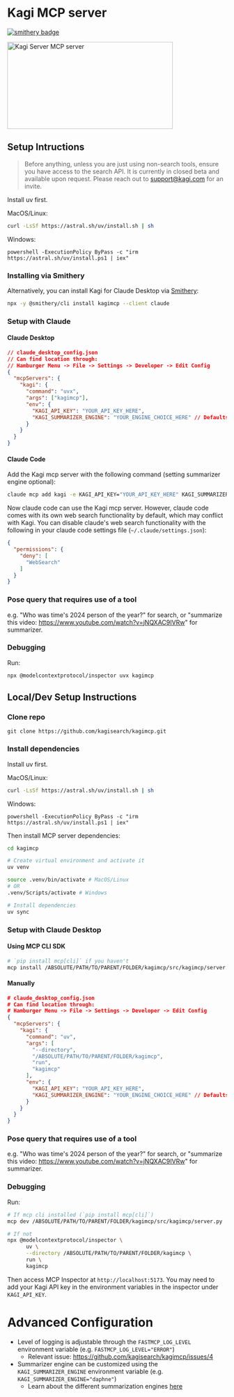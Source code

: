 # Kagi MCP server

[![smithery badge](https://smithery.ai/badge/kagimcp)](https://smithery.ai/server/kagimcp)

<a href="https://glama.ai/mcp/servers/xabrrs4bka">
  <img width="380" height="200" src="https://glama.ai/mcp/servers/xabrrs4bka/badge" alt="Kagi Server MCP server" />
</a>

## Setup Intructions
> Before anything, unless you are just using non-search tools, ensure you have access to the search API. It is currently in closed beta and available upon request. Please reach out to support@kagi.com for an invite.

Install uv first.

MacOS/Linux:
```bash
curl -LsSf https://astral.sh/uv/install.sh | sh
```

Windows:
```
powershell -ExecutionPolicy ByPass -c "irm https://astral.sh/uv/install.ps1 | iex"
```
### Installing via Smithery

Alternatively, you can install Kagi for Claude Desktop via [Smithery](https://smithery.ai/server/kagimcp):

```bash
npx -y @smithery/cli install kagimcp --client claude
```

### Setup with Claude
#### Claude Desktop
```json
// claude_desktop_config.json
// Can find location through:
// Hamburger Menu -> File -> Settings -> Developer -> Edit Config
{
  "mcpServers": {
    "kagi": {
      "command": "uvx",
      "args": ["kagimcp"],
      "env": {
        "KAGI_API_KEY": "YOUR_API_KEY_HERE",
        "KAGI_SUMMARIZER_ENGINE": "YOUR_ENGINE_CHOICE_HERE" // Defaults to "cecil" engine if env var not present
      }
    }
  }
}
```
#### Claude Code
Add the Kagi mcp server with the following command (setting summarizer engine optional):

```bash
claude mcp add kagi -e KAGI_API_KEY="YOUR_API_KEY_HERE" KAGI_SUMMARIZER_ENGINE="YOUR_ENGINE_CHOICE_HERE" -- uvx kagimcp
```

Now claude code can use the Kagi mcp server. However, claude code comes with its own web search functionality by default, which may conflict with Kagi. You can disable claude's web search functionality with the following in your claude code settings file (`~/.claude/settings.json`):

```json
{
  "permissions": {
    "deny": [
      "WebSearch"
    ]
  }
}
```

### Pose query that requires use of a tool
e.g. "Who was time's 2024 person of the year?" for search, or "summarize this video: https://www.youtube.com/watch?v=jNQXAC9IVRw" for summarizer.

### Debugging
Run:
```bash
npx @modelcontextprotocol/inspector uvx kagimcp
```

## Local/Dev Setup Instructions

### Clone repo
`git clone https://github.com/kagisearch/kagimcp.git`

### Install dependencies
Install uv first.

MacOS/Linux:
```bash
curl -LsSf https://astral.sh/uv/install.sh | sh
```

Windows:
```
powershell -ExecutionPolicy ByPass -c "irm https://astral.sh/uv/install.ps1 | iex"
```

Then install MCP server dependencies:
```bash
cd kagimcp

# Create virtual environment and activate it
uv venv

source .venv/bin/activate # MacOS/Linux
# OR
.venv/Scripts/activate # Windows

# Install dependencies
uv sync
```
### Setup with Claude Desktop

#### Using MCP CLI SDK
```bash
# `pip install mcp[cli]` if you haven't
mcp install /ABSOLUTE/PATH/TO/PARENT/FOLDER/kagimcp/src/kagimcp/server.py -v "KAGI_API_KEY=API_KEY_HERE"
```

#### Manually
```json
# claude_desktop_config.json
# Can find location through:
# Hamburger Menu -> File -> Settings -> Developer -> Edit Config
{
  "mcpServers": {
    "kagi": {
      "command": "uv",
      "args": [
        "--directory",
        "/ABSOLUTE/PATH/TO/PARENT/FOLDER/kagimcp",
        "run",
        "kagimcp"
      ],
      "env": {
        "KAGI_API_KEY": "YOUR_API_KEY_HERE",
        "KAGI_SUMMARIZER_ENGINE": "YOUR_ENGINE_CHOICE_HERE" // Defaults to "cecil" engine if env var not present
      }
    }
  }
}
```

### Pose query that requires use of a tool
e.g. "Who was time's 2024 person of the year?" for search, or "summarize this video: https://www.youtube.com/watch?v=jNQXAC9IVRw" for summarizer.

### Debugging
Run:
```bash
# If mcp cli installed (`pip install mcp[cli]`)
mcp dev /ABSOLUTE/PATH/TO/PARENT/FOLDER/kagimcp/src/kagimcp/server.py

# If not
npx @modelcontextprotocol/inspector \
      uv \
      --directory /ABSOLUTE/PATH/TO/PARENT/FOLDER/kagimcp \
      run \
      kagimcp
```
Then access MCP Inspector at `http://localhost:5173`. You may need to add your Kagi API key in the environment variables in the inspector under `KAGI_API_KEY`.

# Advanced Configuration
- Level of logging is adjustable through the `FASTMCP_LOG_LEVEL` environment variable (e.g. `FASTMCP_LOG_LEVEL="ERROR"`)
  - Relevant issue: https://github.com/kagisearch/kagimcp/issues/4
- Summarizer engine can be customized using the `KAGI_SUMMARIZER_ENGINE` environment variable (e.g. `KAGI_SUMMARIZER_ENGINE="daphne"`)
  - Learn about the different summarization engines [here](https://help.kagi.com/kagi/api/summarizer.html#summarization-engines)
